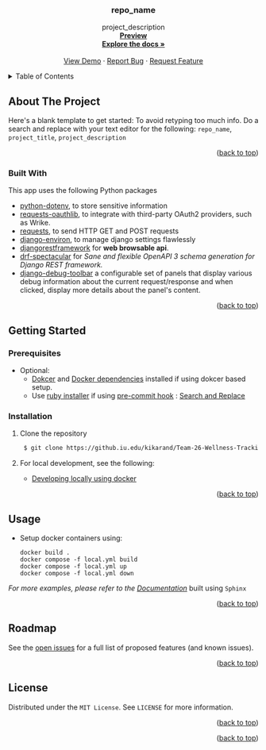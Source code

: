 <!-- PROJECT LOGO -->
<br />
<div align="center">
<h3 align="center">repo_name</h3>
  <p align="center">
    project_description
    <br />
    <a href="https://kiran-karandikar.github.io/repo_name"><strong>Preview</strong></a>
    <br />
    <a href="https://github.com/kiran-karandikar/repo_name"><strong>Explore the docs »</strong></a>
    <br />
    <br />
    <a href="https://github.com/kiran-karandikar/repo_name">View Demo</a>
    ·
    <a href="https://github.com/kiran-karandikar/repo_name/issues">Report Bug</a>
    ·
    <a href="https://github.com/kiran-karandikar/repo_name/issues">Request Feature</a>
  </p>
</div>




<!-- TABLE OF CONTENTS -->
<details>
  <summary>Table of Contents</summary>
  <ol>
    <li>
      <a href="#about-the-project">About The Project</a>
      <ul>
        <li><a href="#built-with">Built With</a></li>
      </ul>
    </li>
    <li>
      <a href="#getting-started">Getting Started</a>
      <ul>
        <li><a href="#prerequisites">Prerequisites</a></li>
        <li><a href="#installation">Installation</a></li>
      </ul>
    </li>
    <li><a href="#usage">Usage</a></li>
    <!-- <li><a href="#roadmap">Roadmap</a></li> -->
    <li><a href="#license">License</a></li>
    <li><a href="#contact">Contact</a></li>
    <li><a href="#acknowledgments">Acknowledgments</a></li>
  </ol>
</details>

<!-- ABOUT THE PROJECT -->

## About The Project

<!-- [![Product Name Screen Shot][product-screenshot]](https://example.com) -->

Here's a blank template to get started: To avoid retyping too much info. Do a
search and replace with your text editor for the following: `repo_name`, `project_title`, `project_description`

<p align="right">(<a href="#top">back to top</a>)</p>

### Built With

This app uses the following Python packages

- [python-dotenv](https://pypi.org/project/python-dotenv/), to store sensitive
  information
- [requests-oauthlib](https://github.com/requests/requests-oauthlib), to
  integrate with third-party OAuth2 providers, such as Wrike.
- [requests](https://github.com/psf/requests), to send HTTP GET and POST
  requests
- [django-environ](https://django-environ.readthedocs.io/en/latest/), to manage
  django settings flawlessly
- [djangorestframework](https://www.django-rest-framework.org/) for **web
  browsable api**.
- [drf-spectacular](https://drf-spectacular.readthedocs.io/en/latest/) for _Sane
  and
  flexible OpenAPI 3 schema generation for Django REST framework._
- [django-debug-toolbar](https://github.com/jazzband/django-debug-toolbar) a
  configurable set of panels that display various debug information about the
  current request/response and when clicked, display more details about the
  panel's content.


<p align="right">(<a href="#top">back to top</a>)</p>

<!-- GETTING STARTED -->

## Getting Started

### Prerequisites

- Optional:
    - [Dokcer](https://www.docker.com/get-started/)
      and [Docker dependencies](https://docs.docker.com/desktop/install/windows-install/)
      installed if using dokcer based setup.
    - Use [ruby installer](https://rubyinstaller.org/) if
      using [pre-commit hook](https://pre-commit.com/) : [Search and Replace](https://github.com/mattlqx/pre-commit-search-and-replace)

### Installation

1. Clone the repository
   ```sh
    $ git clone https://github.iu.edu/kikarand/Team-26-Wellness-Tracking-System
   ```
2. For local development, see the following:

   - [Developing locally using docker](./base/docs/source/developing-locally-docker.rst)

<p align="right">(<a href="#top">back to top</a>)</p>


<!-- USAGE EXAMPLES -->

## Usage

- Setup docker containers using:

  ```shell
  docker build .
  docker compose -f local.yml build
  docker compose -f local.yml up
  docker compose -f local.yml down
  ```

_For more examples, please refer to
the [Documentation](https://localhost:9000/)_ built using `Sphinx`

<p align="right">(<a href="#top">back to top</a>)</p>


<!-- ROADMAP -->

## Roadmap

See the [open issues](https://github.iu.edu/kikarand/Team-26-Wellness-Tracking-System) for a full list of proposed features (and known issues).

<p align="right">(<a href="#top">back to top</a>)</p>

<!-- LICENSE -->

## License

Distributed under the `MIT License`. See `LICENSE` for more information.

<p align="right">(<a href="#top">back to top</a>)</p>


<p align="right">(<a href="#top">back to top</a>)</p>
